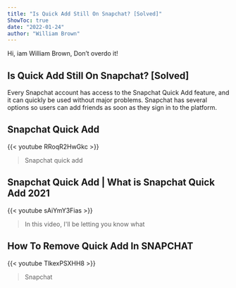 ```yaml
---
title: "Is Quick Add Still On Snapchat? [Solved]"
ShowToc: true 
date: "2022-01-24"
author: "William Brown" 
---
```


Hi, iam William Brown, Don’t overdo it!
## Is Quick Add Still On Snapchat? [Solved]
Every Snapchat account has access to the Snapchat Quick Add feature, and it can quickly be used without major problems. Snapchat has several options so users can add friends as soon as they sign in to the platform.

## Snapchat Quick Add
{{< youtube RRoqR2HwGkc >}}
>Snapchat quick add

## Snapchat Quick Add | What is Snapchat Quick Add 2021
{{< youtube sAiYmY3Fias >}}
>In this video, I'll be letting you know what 

## How To Remove Quick Add In SNAPCHAT
{{< youtube TlkexPSXHH8 >}}
>Snapchat


